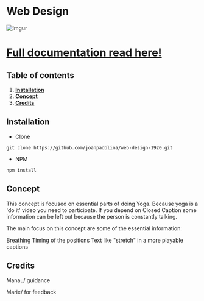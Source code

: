 # Web Design 

![Imgur](https://i.imgur.com/fxuV8U8.jpg)

# [Full documentation read here!](https://github.com/joanpadolina/web-design-1920/wiki)

## Table of contents

1. __[Installation](#installation)__
1. __[Concept](#concept)__
1. __[Credits](#credits)__

## Installation
* Clone

```
git clone https://github.com/joanpadolina/web-design-1920.git
```
* NPM

```
npm install
```

## Concept

This concept is focused on essential parts of doing Yoga. Because yoga is a 'do it' video you need to participate. If you depend on Closed Caption some information can be left out because the person is constantly talking.

The main focus on this concept are some of the essential information:

Breathing
Timing of the positions
Text like "stretch" in a more playable captions

## Credits

Manau/ guidance

Marie/ for feedback


